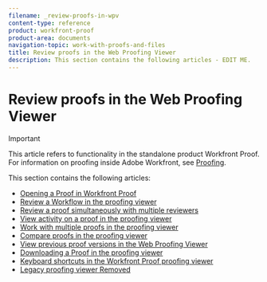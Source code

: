 ```yaml
---
filename: _review-proofs-in-wpv
content-type: reference
product: workfront-proof
product-area: documents
navigation-topic: work-with-proofs-and-files
title: Review proofs in the Web Proofing Viewer
description: This section contains the following articles - EDIT ME.
---
```


# Review proofs in the Web Proofing Viewer

>[!IMPORTANT]
>
>This article refers to functionality in the standalone product Workfront Proof. For information on proofing inside Adobe Workfront, see [Proofing](../../../review-and-approve-work/proofing/proofing.md).

This section contains the following articles:

* [Opening a Proof in Workfront Proof](../../../workfront-proof/wp-work-proofsfiles/review-proofs-wpv/open-proof.md) 
* [Review a Workflow in the proofing viewer](../../../workfront-proof/wp-work-proofsfiles/review-proofs-wpv/review-workflow.md) 
* [Review a proof simultaneously with multiple reviewers](../../../workfront-proof/wp-work-proofsfiles/review-proofs-wpv/review-proof-with-multiple-reviewers.md) 
* [View activity on a proof in the proofing viewer](../../../workfront-proof/wp-work-proofsfiles/review-proofs-wpv/view-activity-on-a-proof.md) 
* [Work with multiple proofs in the proofing viewer](../../../workfront-proof/wp-work-proofsfiles/review-proofs-wpv/work-with-multiple-proofs.md) 
* [Compare proofs in the proofing viewer](../../../workfront-proof/wp-work-proofsfiles/review-proofs-wpv/compare-proofs.md) 
* [View previous proof versions in the Web Proofing Viewer](../../../workfront-proof/wp-work-proofsfiles/review-proofs-wpv/view-previous-proof-versions.md) 
* [Downloading a Proof in the proofing viewer](../../../workfront-proof/wp-work-proofsfiles/review-proofs-wpv/download-proof.md) 
* [Keyboard shortcuts in the Workfront Proof proofing viewer](../../../workfront-proof/wp-work-proofsfiles/review-proofs-wpv/keyboard-shortcuts.md) 
* [Legacy proofing viewer Removed](../../../workfront-proof/wp-work-proofsfiles/review-proofs-wpv/lpv-removed.md)

